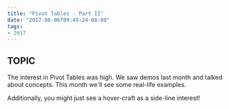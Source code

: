 ```yaml
---
title: "Pivot Tables - Part II"
date: "2017-08-06T09:49:24-08:00"
tags:
- 2017
---
```


## TOPIC ##

The interest in Pivot Tables was high.  We saw demos last month and talked about concepts.  This month we'll see some real-life examples.

Additionally, you might just see a hover-craft as a side-line interest!
